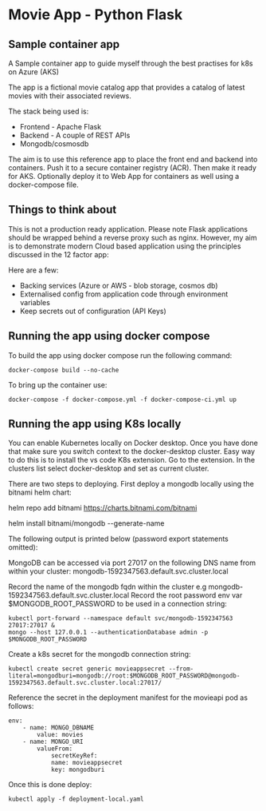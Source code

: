 # Movie App - Python Flask

## Sample container app

A Sample container app to guide myself through the best practises for k8s on Azure (AKS)

The app is a fictional movie catalog app that provides a catalog of latest movies with their associated 
reviews.

The stack being used is:
* Frontend - Apache Flask
* Backend  - A couple of REST APIs
* Mongodb/cosmosdb

The aim is to use this reference app to place the front end and backend into containers. Push it to
a secure container registry (ACR). Then make it ready for AKS. Optionally deploy it to Web App for containers
as well using a docker-compose file.

## Things to think about

This is not a production ready application. Please note Flask applications should be wrapped behind a reverse
proxy such as nginx. However, my aim is to demonstrate modern Cloud based application using the principles discussed
in the 12 factor app:

Here are a few:
* Backing services (Azure or AWS - blob storage, cosmos db)
* Externalised config from application code through environment variables
* Keep secrets out of configuration (API Keys)

## Running the app using docker compose

To build the app using docker compose run the following command:

```
docker-compose build --no-cache 
```

To bring up the container use:

```
docker-compose -f docker-compose.yml -f docker-compose-ci.yml up
```

## Running the app using K8s locally

You can enable Kubernetes locally on Docker desktop. Once you have done that
make sure you switch context to the docker-desktop cluster. Easy way to do this is to install
the vs code K8s extension. Go to the extension. In the clusters list select docker-desktop and
set as current cluster.

There are two steps to deploying. First deploy a mongodb locally using the bitnami helm chart:

helm repo add bitnami https://charts.bitnami.com/bitnami

helm install bitnami/mongodb --generate-name

The following output is printed below (password export statements omitted):

MongoDB can be accessed via port 27017 on the following DNS name from within your cluster:
    mongodb-1592347563.default.svc.cluster.local

Record the name of the mongodb fqdn within the cluster e.g  mongodb-1592347563.default.svc.cluster.local
Record the root password env var $MONGODB_ROOT_PASSWORD to be used in a connection string: 

```
kubectl port-forward --namespace default svc/mongodb-1592347563 27017:27017 &
mongo --host 127.0.0.1 --authenticationDatabase admin -p $MONGODB_ROOT_PASSWORD
```
Create a k8s secret for the mongodb connection string:
```
kubectl create secret generic movieappsecret --from-literal=mongodburi=mongodb://root:$MONGODB_ROOT_PASSWORD@mongodb-1592347563.default.svc.cluster.local:27017/
```

Reference the secret in the deployment manifest for the movieapi pod as follows:

```
env:
    - name: MONGO_DBNAME
        value: movies
    - name: MONGO_URI
        valueFrom:
            secretKeyRef:
            name: movieappsecret
            key: mongodburi
```

Once this is done deploy:

```
kubectl apply -f deployment-local.yaml 
```

